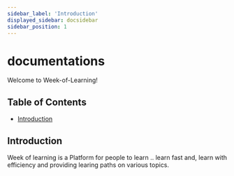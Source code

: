 ```yaml
---
sidebar_label: 'Introduction'
displayed_sidebar: docsidebar
sidebar_position: 1
---
```


# documentations
Welcome to Week-of-Learning!

## Table of Contents
- [Introduction](#introduction)



## Introduction

Week of learning is a Platform for people to learn .. learn fast and, learn  with efficiency and providing learing paths on various topics.





